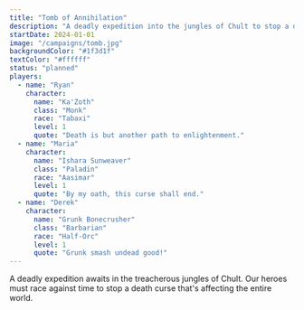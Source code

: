 ```yaml
---
title: "Tomb of Annihilation"
description: "A deadly expedition into the jungles of Chult to stop a death curse"
startDate: 2024-01-01
image: "/campaigns/tomb.jpg"
backgroundColor: "#1f3d1f"
textColor: "#ffffff"
status: "planned"
players:
  - name: "Ryan"
    character:
      name: "Ka'Zoth"
      class: "Monk"
      race: "Tabaxi"
      level: 1
      quote: "Death is but another path to enlightenment."
  - name: "Maria"
    character:
      name: "Ishara Sunweaver"
      class: "Paladin"
      race: "Aasimar"
      level: 1
      quote: "By my oath, this curse shall end."
  - name: "Derek"
    character:
      name: "Grunk Bonecrusher"
      class: "Barbarian"
      race: "Half-Orc"
      level: 1
      quote: "Grunk smash undead good!"
---
```


A deadly expedition awaits in the treacherous jungles of Chult. Our heroes must race against time to stop a death curse that's affecting the entire world.